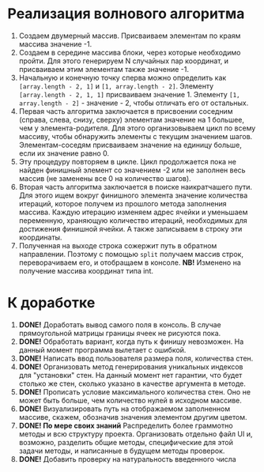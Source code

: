 # Реализация волнового алгоритма
1. Создаем двумерный массив. Присваиваем элементам по краям массива значение -1.
2. Создаем в середине массива блоки, через которые необходимо пройти. Для этого генерируем N случайных пар координат, и присваиваем этим элементам также значение -1.
3. Начальную и конечную точку сперва можно определить как `[array.length - 2, 1]` и `[1, array.length - 2]`. Элементу `[array.length - 2, 1, 1]` присваиваем значение 1. Элементу `[1, array.length - 2]` - значение - 2, чтобы отличать его от остальных.
4. Первая часть алгоритма заключается в присвоении соседним (справа, слева, снизу, сверху) элементам значение на 1 большее, чем у элемента-родителя. Для этого организовываем цикл по всему массиву, чтобы обнаружить элементы с текущим значением шагов. Элементам-соседям присваиваем значение на единицу больше, если их значение равно 0.
5. Эту процедуру повторяем в цикле. Цикл продолжается пока не найден финишный элемент со значением -2 или не заполнен весь массив (не заменены все 0 на количество шагов).
6. Вторая часть алгоритма заключается в поиске наикратчашего пути. Для этого ищем вокруг финишного элемента значение количества итераций, которое получем из прошлого метода заполнения массива. Каждую итерацию изменяем адрес ячейки и уменьшаем переменную, храняющую количество итераций, необходимых для достижения финишной ячейки. А также записываем в строку эти координаты.
7. Полученная на выходе строка сожержит путь в обратном направлении. Поэтому с помощью `split` получаем массив строк, переворачиваем его, и отобращаем в консоле. **NB!** Изменено на получение массива координат типа int.

# К доработке
1. **DONE!** Доработать вывод самого поля в консоль. В случае прямоугольной матрицы границы ячеек не рисуются пока.
2. **DONE!** Обработать вариант, когда путь к финишу невозможен. На данный момент программа вылетает с ошибкой.
3. **DONE!** Написать ввод пользователя размера поля, количества стен.
4. **DONE!** Организовать метод генерирования уникальных индексов для "установки" стен. На данный момент нет гарантии, что будет столько же стен, сколько указано в качестве аргумента в методе.
5. **DONE!** Прописать условие максимального количества стен. Оно не может быть больше, чем количество нулей в исходном массиве.
6. **DONE!** Визуализировать путь на отображаемом заполненном массиве, скажем, обозначив значения элементом другим цветом.
7. **DONE! По мере своих знаний** Распределить более граммотно методы и всю структуру проекта. Организовать отдельно файл UI и, возможно, разделить общие методы, специфические для этой задачи методы, и написанные в будущем методы проверок.
8. **DONE!** Добавить проверку на натуральность введенного числа